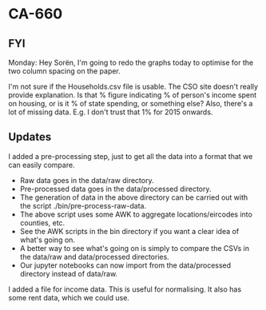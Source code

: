 # CA-660

## FYI

Monday: Hey Sorën, I'm going to redo the graphs today to optimise for the two column
spacing on the paper.

I'm not sure if the Households.csv file is usable.  The CSO site doesn't really provide explanation.  Is that % figure indicating
% of person's income spent on housing, or is it % of state spending, or something else?  Also, there's a lot of missing data.
E.g. I don't trust that 1% for 2015 onwards.

## Updates

I added a pre-processing step, just to get all the data into a format that we can easily compare.
- Raw data goes in the data/raw directory.
- Pre-processed data goes in the data/processed directory.
- The generation of data in the above directory can be carried out with the script ./bin/pre-process-raw-data.
- The above script uses some AWK to aggregate locations/eircodes into counties, etc.
- See the AWK scripts in the bin directory if you want a clear idea of what's going on.
- A better way to see what's going on is simply to compare the CSVs in the data/raw and data/processed directories.
- Our jupyter notebooks can now import from the data/processed directory instead of data/raw.

I added a file for income data.  This is useful for normalising.  It also has some rent data, which we could use.
